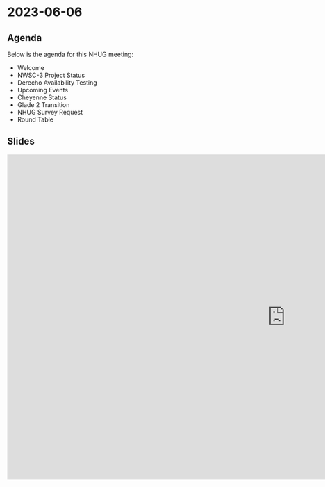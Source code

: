 # 2023-06-06

## Agenda
Below is the agenda for this NHUG meeting:

* Welcome
* NWSC-3 Project Status
* Derecho Availability Testing 
* Upcoming Events
* Cheyenne Status 
* Glade 2 Transition
* NHUG Survey Request
* Round Table

## Slides

<iframe src="https://docs.google.com/presentation/d/e/2PACX-1vSfL3pfoedKCOa8HyOgBWWIsF3tIQPPdPpv8TZYGphaOo1cxo-ne9lT0OMlE2OjQ1cSBP1zSPqaMIAC/embed?start=false&loop=false&delayms=3000" frameborder="0" width="1280" height="749" allowfullscreen="true" mozallowfullscreen="true" webkitallowfullscreen="true"></iframe>
